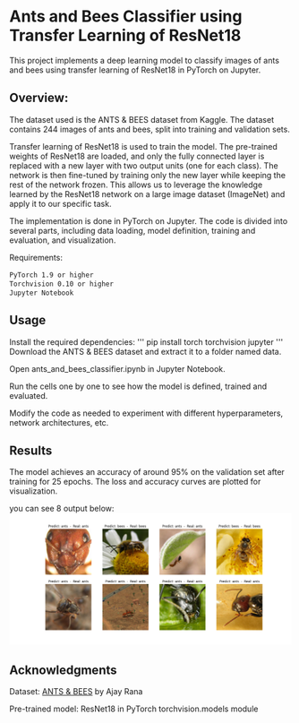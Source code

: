 # Ants and Bees Classifier using Transfer Learning of ResNet18

This project implements a deep learning model to classify images of ants and bees using transfer learning of ResNet18 in PyTorch on Jupyter.

## Overview:
The dataset used is the ANTS & BEES dataset from Kaggle. The dataset contains 244 images of ants and bees, split into training and validation sets.


Transfer learning of ResNet18 is used to train the model. The pre-trained weights of ResNet18 are loaded, and only the fully connected layer is replaced with a new layer with two output units (one for each class). The network is then fine-tuned by training only the new layer while keeping the rest of the network frozen. This allows us to leverage the knowledge learned by the ResNet18 network on a large image dataset (ImageNet) and apply it to our specific task.


The implementation is done in PyTorch on Jupyter. The code is divided into several parts, including data loading, model definition, training and evaluation, and visualization.

Requirements:
```
PyTorch 1.9 or higher
Torchvision 0.10 or higher
Jupyter Notebook
```

## Usage
Install the required dependencies:
'''
pip install torch torchvision jupyter
'''
Download the ANTS & BEES dataset and extract it to a folder named data.

Open ants_and_bees_classifier.ipynb in Jupyter Notebook.

Run the cells one by one to see how the model is defined, trained and evaluated.

Modify the code as needed to experiment with different hyperparameters, network architectures, etc.

## Results

The model achieves an accuracy of around 95% on the validation set after training for 25 epochs. The loss and accuracy curves are plotted for visualization.

you can see 8 output below:
![Output](./output.png)

## Acknowledgments

Dataset: [ANTS & BEES](https://www.kaggle.com/ajayrana/hymenoptera-data) by Ajay Rana

Pre-trained model: ResNet18 in PyTorch torchvision.models module

